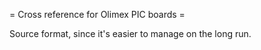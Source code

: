 = Cross reference for Olimex PIC boards =

Source format, since it's easier to manage on the long run.
